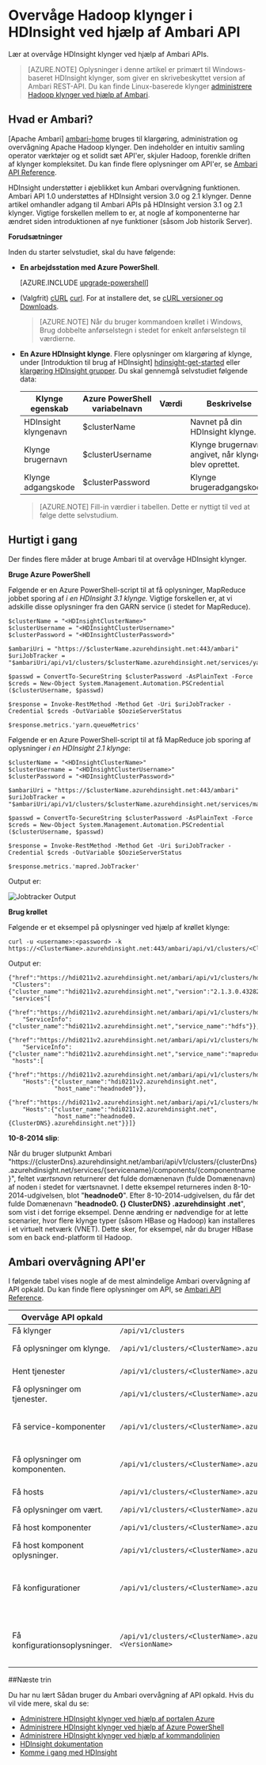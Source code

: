 <properties
    pageTitle="Overvåge Hadoop klynger i HDInsight ved hjælp af API'EN Ambari | Microsoft Azure"
    description="Brug Apache Ambari APIs til at oprette, administrere og overvågning Hadoop klynger. Skjule Hadoop kompleksitet, intuitiv operator værktøjer og API'er."
    services="hdinsight"
    documentationCenter=""
    tags="azure-portal"
    authors="mumian"
    editor="cgronlun"
    manager="jhubbard"/>

<tags
    ms.service="hdinsight"
    ms.workload="big-data"
    ms.tgt_pltfrm="na"
    ms.devlang="na"
    ms.topic="article"
    ms.date="08/10/2016"
    ms.author="jgao"/>

# <a name="monitor-hadoop-clusters-in-hdinsight-using-the-ambari-api"></a>Overvåge Hadoop klynger i HDInsight ved hjælp af Ambari API

Lær at overvåge HDInsight klynger ved hjælp af Ambari APIs.

> [AZURE.NOTE] Oplysninger i denne artikel er primært til Windows-baseret HDInsight klynger, som giver en skrivebeskyttet version af Ambari REST-API. Du kan finde Linux-baserede klynger [administrere Hadoop klynger ved hjælp af Ambari](hdinsight-hadoop-manage-ambari.md).

## <a name="what-is-ambari"></a>Hvad er Ambari?

[Apache Ambari] [ ambari-home] bruges til klargøring, administration og overvågning Apache Hadoop klynger. Den indeholder en intuitiv samling operator værktøjer og et solidt sæt API'er, skjuler Hadoop, forenkle driften af klynger kompleksitet. Du kan finde flere oplysninger om API'er, se [Ambari API Reference][ambari-api-reference]. 

HDInsight understøtter i øjeblikket kun Ambari overvågning funktionen. Ambari API 1.0 understøttes af HDInsight version 3.0 og 2.1 klynger. Denne artikel omhandler adgang til Ambari APIs på HDInsight version 3.1 og 2.1 klynger. Vigtige forskellen mellem to er, at nogle af komponenterne har ændret siden introduktionen af nye funktioner (såsom Job historik Server). 

**Forudsætninger**

Inden du starter selvstudiet, skal du have følgende:

- **En arbejdsstation med Azure PowerShell**.

    [AZURE.INCLUDE [upgrade-powershell](../../includes/hdinsight-use-latest-powershell.md)]

- (Valgfrit) [cURL] [curl]. For at installere det, se [cURL versioner og Downloads][curl-download].

    >[AZURE.NOTE] Når du bruger kommandoen krøllet i Windows, Brug dobbelte anførselstegn i stedet for enkelt anførselstegn til værdierne.

- **En Azure HDInsight klynge**. Flere oplysninger om klargøring af klynge, under [Introduktion til brug af HDInsight] [ hdinsight-get-started] eller [klargøring HDInsight grupper][hdinsight-provision]. Du skal gennemgå selvstudiet følgende data:

    Klynge egenskab|Azure PowerShell variabelnavn|Værdi|Beskrivelse
    ---|---|---|---
    HDInsight klyngenavn|$clusterName||Navnet på din HDInsight klynge.
    Klynge brugernavn|$clusterUsername||Klynge brugernavn angivet, når klyngen blev oprettet.
    Klynge adgangskode|$clusterPassword||Klynge brugeradgangskode.

    >[AZURE.NOTE] Fill-in værdier i tabellen. Dette er nyttigt til ved at følge dette selvstudium.

## <a name="jump-start"></a>Hurtigt i gang

Der findes flere måder at bruge Ambari til at overvåge HDInsight klynger.

**Bruge Azure PowerShell**

Følgende er en Azure PowerShell-script til at få oplysninger, MapReduce jobbet sporing af *i en HDInsight 3.1 klynge.*  Vigtige forskellen er, at vi adskille disse oplysninger fra den GARN service (i stedet for MapReduce).

    $clusterName = "<HDInsightClusterName>"
    $clusterUsername = "<HDInsightClusterUsername>"
    $clusterPassword = "<HDInsightClusterPassword>"

    $ambariUri = "https://$clusterName.azurehdinsight.net:443/ambari"
    $uriJobTracker = "$ambariUri/api/v1/clusters/$clusterName.azurehdinsight.net/services/yarn/components/resourcemanager"

    $passwd = ConvertTo-SecureString $clusterPassword -AsPlainText -Force
    $creds = New-Object System.Management.Automation.PSCredential ($clusterUsername, $passwd)

    $response = Invoke-RestMethod -Method Get -Uri $uriJobTracker -Credential $creds -OutVariable $OozieServerStatus

    $response.metrics.'yarn.queueMetrics'

Følgende er en Azure PowerShell-script til at få MapReduce job sporing af oplysninger *i en HDInsight 2.1 klynge*:

    $clusterName = "<HDInsightClusterName>"
    $clusterUsername = "<HDInsightClusterUsername>"
    $clusterPassword = "<HDInsightClusterPassword>"

    $ambariUri = "https://$clusterName.azurehdinsight.net:443/ambari"
    $uriJobTracker = "$ambariUri/api/v1/clusters/$clusterName.azurehdinsight.net/services/mapreduce/components/jobtracker"

    $passwd = ConvertTo-SecureString $clusterPassword -AsPlainText -Force
    $creds = New-Object System.Management.Automation.PSCredential ($clusterUsername, $passwd)

    $response = Invoke-RestMethod -Method Get -Uri $uriJobTracker -Credential $creds -OutVariable $OozieServerStatus

    $response.metrics.'mapred.JobTracker'

Output er:

![Jobtracker Output][img-jobtracker-output]

**Brug krøllet**

Følgende er et eksempel på oplysninger ved hjælp af krøllet klynge:

    curl -u <username>:<password> -k https://<ClusterName>.azurehdinsight.net:443/ambari/api/v1/clusters/<ClusterName>.azurehdinsight.net

Output er:

    {"href":"https://hdi0211v2.azurehdinsight.net/ambari/api/v1/clusters/hdi0211v2.azurehdinsight.net/",
     "Clusters":{"cluster_name":"hdi0211v2.azurehdinsight.net","version":"2.1.3.0.432823"},
     "services"[
       {"href":"https://hdi0211v2.azurehdinsight.net/ambari/api/v1/clusters/hdi0211v2.azurehdinsight.net/services/hdfs",
        "ServiceInfo":{"cluster_name":"hdi0211v2.azurehdinsight.net","service_name":"hdfs"}},
       {"href":"https://hdi0211v2.azurehdinsight.net/ambari/api/v1/clusters/hdi0211v2.azurehdinsight.net/services/mapreduce",
        "ServiceInfo":{"cluster_name":"hdi0211v2.azurehdinsight.net","service_name":"mapreduce"}}],
     "hosts":[
       {"href":"https://hdi0211v2.azurehdinsight.net/ambari/api/v1/clusters/hdi0211v2.azurehdinsight.net/hosts/headnode0",
        "Hosts":{"cluster_name":"hdi0211v2.azurehdinsight.net",
                 "host_name":"headnode0"}},
       {"href":"https://hdi0211v2.azurehdinsight.net/ambari/api/v1/clusters/hdi0211v2.azurehdinsight.net/hosts/workernode0",
        "Hosts":{"cluster_name":"hdi0211v2.azurehdinsight.net",
                 "host_name":"headnode0.{ClusterDNS}.azurehdinsight.net"}}]}

**10-8-2014 slip**:

Når du bruger slutpunkt Ambari "https://{clusterDns}.azurehdinsight.net/ambari/api/v1/clusters/{clusterDns}.azurehdinsight.net/services/{servicename}/components/{componentname}", feltet *værtsnavn* returnerer det fulde domænenavn (fulde Domænenavn) af noden i stedet for værtsnavnet. I dette eksempel returneres inden 8-10-2014-udgivelsen, blot "**headnode0**". Efter 8-10-2014-udgivelsen, du får det fulde Domænenavn "**headnode0. {} ClusterDNS} .azurehdinsight .net**", som vist i det forrige eksempel. Denne ændring er nødvendige for at lette scenarier, hvor flere klynge typer (såsom HBase og Hadoop) kan installeres i et virtuelt netværk (VNET). Dette sker, for eksempel, når du bruger HBase som en back end-platform til Hadoop.

## <a name="ambari-monitoring-apis"></a>Ambari overvågning API'er

I følgende tabel vises nogle af de mest almindelige Ambari overvågning af API opkald. Du kan finde flere oplysninger om API, se [Ambari API Reference][ambari-api-reference].

Overvåge API opkald|URI|Beskrivelse
---|---|---
Få klynger|`/api/v1/clusters`|
Få oplysninger om klynge.|`/api/v1/clusters/<ClusterName>.azurehdinsight.net`|klynger, tjenester, hosts
Hent tjenester|`/api/v1/clusters/<ClusterName>.azurehdinsight.net/services`|Tjenester der omfatter: hdfs, mapreduce
Få oplysninger om tjenester.|`/api/v1/clusters/<ClusterName>.azurehdinsight.net/services/<ServiceName>`|
Få service-komponenter|`/api/v1/clusters/<ClusterName>.azurehdinsight.net/services/<ServiceName>/components`|HDFS: namenode, datanode<br/>MapReduce: jobtracker; tasktracker
Få oplysninger om komponenten.|`/api/v1/clusters/<ClusterName>.azurehdinsight.net/services/<ServiceName>/components/<ComponentName>`|ServiceComponentInfo, host-komponenter, målepunkter
Få hosts|`/api/v1/clusters/<ClusterName>.azurehdinsight.net/hosts`|headnode0, workernode0
Få oplysninger om vært.|`/api/v1/clusters/<ClusterName>.azurehdinsight.net/hosts/<HostName>`|
Få host komponenter|`/api/v1/clusters/<ClusterName>.azurehdinsight.net/hosts/<HostName>/host_components`|namenode, ressourcestyring
Få host komponent oplysninger.|`/api/v1/clusters/<ClusterName>.azurehdinsight.net/hosts/<HostName>/host_components/<ComponentName>`|HostRoles, komponent, host, målepunkter
Få konfigurationer|`/api/v1/clusters/<ClusterName>.azurehdinsight.net/configurations`|Config typer: core-websted, hdfs-websted, mapred-websted, hive-websted
Få konfigurationsoplysninger.|`/api/v1/clusters/<ClusterName>.azurehdinsight.net/configurations?type=<ConfigType>&tag=<VersionName>`|Config typer: core-websted, hdfs-websted, mapred-websted, hive-websted


##<a name="next-steps"></a>Næste trin

Du har nu lært Sådan bruger du Ambari overvågning af API opkald. Hvis du vil vide mere, skal du se:

- [Administrere HDInsight klynger ved hjælp af portalen Azure][hdinsight-admin-portal]
- [Administrere HDInsight klynger ved hjælp af Azure PowerShell][hdinsight-admin-powershell]
- [Administrere HDInsight klynger ved hjælp af kommandolinjen][hdinsight-admin-cli]
- [HDInsight dokumentation][hdinsight-documentation]
- [Komme i gang med HDInsight][hdinsight-get-started]



[ambari-home]: http://ambari.apache.org/
[ambari-api-reference]: https://github.com/apache/ambari/blob/trunk/ambari-server/docs/api/v1/index.md

[curl]: http://curl.haxx.se
[curl-download]: http://curl.haxx.se/download.html

[microsoft-hadoop-SDK]: http://hadoopsdk.codeplex.com/wikipage?title=Ambari%20Monitoring%20Client

[powershell-install]: powershell-install-configure.md
[powershell-script]: http://technet.microsoft.com/library/ee176949.aspx

[hdinsight-admin-powershell]: hdinsight-administer-use-powershell.md
[hdinsight-admin-portal]: hdinsight-administer-use-management-portal.md
[hdinsight-admin-cli]: hdinsight-administer-use-command-line.md
[hdinsight-documentation]: /documentation/services/hdinsight/
[hdinsight-get-started]: hdinsight-hadoop-linux-tutorial-get-started.md
[hdinsight-provision]: hdinsight-provision-clusters.md

[img-jobtracker-output]: ./media/hdinsight-monitor-use-ambari-api/hdi.ambari.monitor.jobtracker.output.png
